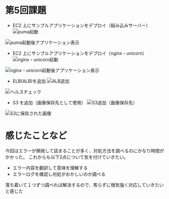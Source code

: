 # 第5回課題
- EC2 上にサンプルアプリケーションをデプロイ（組み込みサーバー）
![puma起動](https://user-images.githubusercontent.com/114926650/208250023-617ed6cd-2b52-4cdc-96c0-1d7839adffb7.png)

![puma起動後アプリケーション表示](https://user-images.githubusercontent.com/114926650/208250046-dfc1909d-24df-49d5-99c1-7fbe5337de73.png)

- EC2 上にサンプルアプリケーションをデプロイ（nginx・unicorn）
![nginx・unicorn起動](https://user-images.githubusercontent.com/114926650/208250151-3223de2e-8da5-42e8-8dd1-37bc645b411c.png)

![nginx・unicorn起動後アプリケーション表示](https://user-images.githubusercontent.com/114926650/208250183-9d32ab96-3a3b-4f07-bf91-0aa0b5a623c5.png)

- ELB(ALB)を追加
![ALB追加](https://user-images.githubusercontent.com/114926650/208250233-7ed82634-2173-4142-9371-20da64b630c2.png)

![ヘルスチェック](https://user-images.githubusercontent.com/114926650/208250245-5be9455e-bafe-487d-b16a-81360eca94c6.png)

-  S3 を追加（画像保存先として使用）
![S3追加（画像保存先）](https://user-images.githubusercontent.com/114926650/208250282-ae0659cb-0756-425b-848b-52a209c6e762.png)

![S3に保存された画像](https://user-images.githubusercontent.com/114926650/208250294-35791a94-2f50-482f-b005-37887da6209c.png)


# 感じたことなど
今回はエラーが頻発して詰まることが多く、対処方法を調べるのにかなり時間がかかった。  これからも以下2点について気を付けていきたい。
- エラー内容を翻訳して意味を理解する
- エラーログを確認し何処がおかしいのか調べる

落ち着いて１つずつ調べれば解決するので、焦らずに根気強く対応していきたいと感じた
